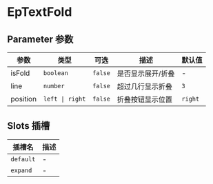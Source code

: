 # EpTextFold
## Parameter 参数
| 参数 | 类型 | 可选 | 描述 | 默认值 |
| --- | --- | --- | --- | --- |
| isFold | `boolean` | `false` | 是否显示展开/折叠 | -
| line | `number` | `false` | 超过几行显示折叠 | `3`
| position | `left \| right` | `false` | 折叠按钮显示位置 | `right`
## Slots 插槽
| 插槽名 | 描述 |
|  ---  | --- |
| `default` | - |
| `expand` | - |
